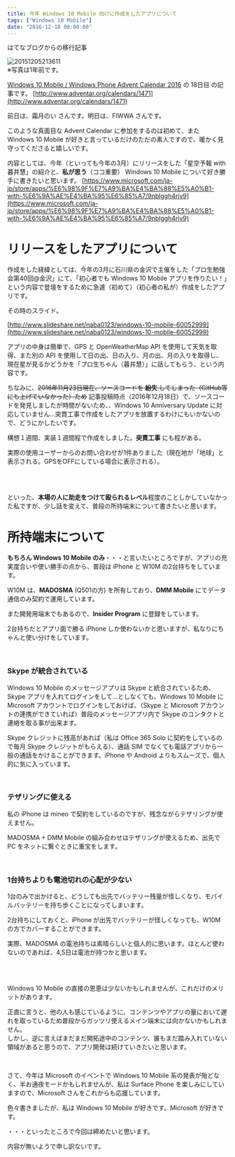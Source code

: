 ```yaml
---
title: 今年 Windows 10 Mobile 向けに作成をしたアプリについて
tags: ["Windows 10 Mobile"]
date: "2016-12-18 00:00:00"
---
```


<div class="alert info">
はてなブログからの移行記事
</div>

![20151205213611](20151205213611.png)  
※写真は1年前です。


[Windows 10 Mobile / Windows Phone Advent Calendar 2016](http://www.adventar.org/calendars/1471) の 18日目 の記事です。
[http://www.adventar.org/calendars/1471](http://www.adventar.org/calendars/1471)

前日は、霜月のい さんです。明日は、FIWWA さんです。

このような真面目な Advent Calendar に参加をするのは初めて、また Windows 10 Mobile が好きと言っているだけのただの素人ですので、暖かく見守ってくださると嬉しいです。

内容としては、今年（といっても今年の3月）にリリースをした「星空予報 with 暮井慧」の紹介と、**私が思う**（ココ重要） Windows 10 Mobile について好き勝手に書きたいと思います。
[https://www.microsoft.com/ja-jp/store/apps/%E6%98%9F%E7%A9%BA%E4%BA%88%E5%A0%B1-with-%E6%9A%AE%E4%BA%95%E6%85%A7/9nblggh4rjv9](https://www.microsoft.com/ja-jp/store/apps/%E6%98%9F%E7%A9%BA%E4%BA%88%E5%A0%B1-with-%E6%9A%AE%E4%BA%95%E6%85%A7/9nblggh4rjv9)

<!-- more -->

# リリースをしたアプリについて

作成をした経緯としては、今年の3月に石川県の金沢で主催をした「プロ生勉強会第40回@金沢」にて、「初心者でも Windows 10 Mobile アプリを作りたい！」という内容で登壇をするために急遽（初めて）（初心者の私が）作成をしたアプリです。

その時のスライド。

[http://www.slideshare.net/naba0123/windows-10-mobile-60052999](http://www.slideshare.net/naba0123/windows-10-mobile-60052999)

アプリの中身は簡単で、GPS と OpenWeatherMap API を使用して天気を取得、また別の API を使用して日の出、日の入り、月の出、月の入りを取得し、現在星が見るかどうかを「プロ生ちゃん（暮井慧）」に話してもらう、という内容です。

ちなみに、<del>2016年11月23日現在、ソースコードを **紛失** してしまった（GitHub等にも上げていなかった）ため</del> 記事投稿時点（2016年12月18日）で、ソースコードを発見しましたが時間がないため、、Windows 10 Anniversary Update に対応していません…突貫工事で作成をしたアプリを放置するわけにもいかないので、どうにかしたいです。</del>

構想１週間、実装１週間程で作成をしました。**突貫工事** にも程がある。

実際の使用ユーザーからのお問い合わせが1件ありました（現在地が「地球」と表示される。GPSをOFFにしている場合に表示される）。

<br><br>

といった、**本場の人に助走をつけて殴られるレベル**程度のことしかしていなかった私ですが、少し話を変えて、普段の所持端末について書きたいと思います。

# 所持端末について

**もちろん Windows 10 Mobile のみ**・・・と言いたいところですが、アプリの充実度合いや使い勝手の点から、普段は iPhone と W10M の2台持ちをしています。

W10M は、**MADOSMA** (Q501の方) を所有しており、**DMM Mobile** にてデータ通信のみ契約で運用しています。

また開発用端末でもあるので、**Insider Program** に登録をしています。

2台持ちだとアプリ面で勝る iPhone しか使わないかと思いますが、私なりにちゃんと使い分けをしています。

<br>

### Skype が統合されている

Windows 10 Mobile のメッセージアプリは Skype と統合されているため、Skype アプリを入れてログインをして…としなくても、Windows 10 Mobile に Microsoft アカウントでログインをしておけば、（Skype と Microsoft アカウントの連携ができていれば）普段のメッセージアプリ内で Skype のコンタクトと連絡を取る事が出来ます。

Skype クレジットに残高があれば（私は Office 365 Solo に契約をしているので毎月 Skype クレジットがもらえる）、通話 SIM でなくても電話アプリから一般の通話をかけることができます。iPhone や Android よりもスムーズで、個人的に気に入っています。

<br>

### テザリングに使える

私の iPhone は mineo で契約をしているのですが、残念ながらテザリングが使えません。

MADOSMA + DMM Mobile の組み合わせはテザリングが使えるため、出先で PC をネットに繋ぐときに重宝をします。

<br>

### 1台持ちよりも電池切れの心配が少ない

1台のみで出かけると、どうしても出先でバッテリー残量が怪しくなり、モバイルバッテリーを持ち歩くことになってしまいます。

2台持ちにしておくと、iPhone が出先でバッテリーが怪しくなっても、W10M の方でカバーすることができます。

実際、MADOSMA の電池持ちは素晴らしいと個人的に思います。ほとんど使わないのであれば、4,5日は電池が持つかと思います。

<br>

<br>

Windows 10 Mobile の直接の恩恵は少ないかもしれませんが、これだけのメリットがあります。

正直に言うと、他の人も感じているように、コンテンツやアプリの量において遅れを取っているため普段からガッツリ使えるメイン端末には向かないかもしれません。  
しかし、逆に言えばまだまだ開拓途中のコンテンツ、誰もまだ踏み入れていない領域があると思うので、アプリ開発は続けていきたいと思います。

<br>

さて、今年は Microsoft のイベントで Windows 10 Mobile 系の発表が殆どなく、半お通夜モードかもしれませんが、私は Surface Phone を楽しみにしていますので、Microsoft さんをこれからも応援しています。

色々書きましたが、私は Windows 10 Mobile が好きです。Microsoft が好きです。

・・・といったところで今回は締めたいと思います。

内容が無いようで申し訳ないです。

<br>

